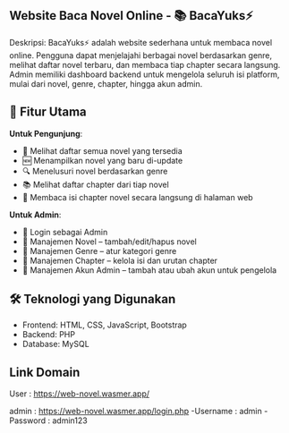 ## Website Baca Novel Online - 📚 BacaYuks⚡
Deskripsi:
BacaYuks⚡ adalah website sederhana untuk membaca novel online. Pengguna dapat menjelajahi berbagai novel berdasarkan genre, melihat daftar novel terbaru, dan membaca tiap chapter secara langsung. Admin memiliki dashboard backend untuk mengelola seluruh isi platform, mulai dari novel, genre, chapter, hingga akun admin.

## 🌟 Fitur Utama
**Untuk Pengunjung**:
- 📖 Melihat daftar semua novel yang tersedia
- 🆕 Menampilkan novel yang baru di-update
- 🔍 Menelusuri novel berdasarkan genre
- 📚 Melihat daftar chapter dari tiap novel
- 📘 Membaca isi chapter novel secara langsung di halaman web

**Untuk Admin**:
- 🔐 Login sebagai Admin
- 📝 Manajemen Novel – tambah/edit/hapus novel
- 🧩 Manajemen Genre – atur kategori genre
- 🧾 Manajemen Chapter – kelola isi dan urutan chapter
- 👤 Manajemen Akun Admin – tambah atau ubah akun untuk pengelola

## 🛠️ Teknologi yang Digunakan
- Frontend: HTML, CSS, JavaScript, Bootstrap
- Backend: PHP
- Database: MySQL

## Link Domain
User :
https://web-novel.wasmer.app/

admin :
https://web-novel.wasmer.app/login.php
-Username : admin
-Password : admin123
